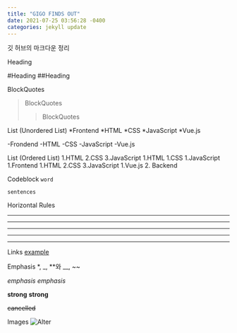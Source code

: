 ```yaml
---
title: "GIGO FINDS OUT"
date: 2021-07-25 03:56:28 -0400
categories: jekyll update
---
```


깃 허브의 마크다운 정리

Heading

#Heading
##Heading

BlockQuotes
>BlockQuotes
>>BlockQuotes

List (Unordered List)
*Frontend
  *HTML
  *CSS
  *JavaScript
    *Vue.js

-Frondend
  -HTML
  -CSS
  -JavaScript
    -Vue.js

List (Ordered List)
1.HTML
2.CSS
3.JavaScript
1.HTML
1.CSS
1.JavaScript
1.Frontend
    1.HTML
    2.CSS
    3.JavaScript
        1.Vue.js
2. Backend

Codeblock
`word`

``` 
sentences
```

Horizontal Rules
* * *
***
*****
- - -
---------------------------------------

Links
[example](http://example.com "title")

Emphasis
*, _, **와 __, ~~

*emphasis*
_emphasis_

**strong**
__strong__

~~cancelled~~

Images
![Alter](/example.jpg)
